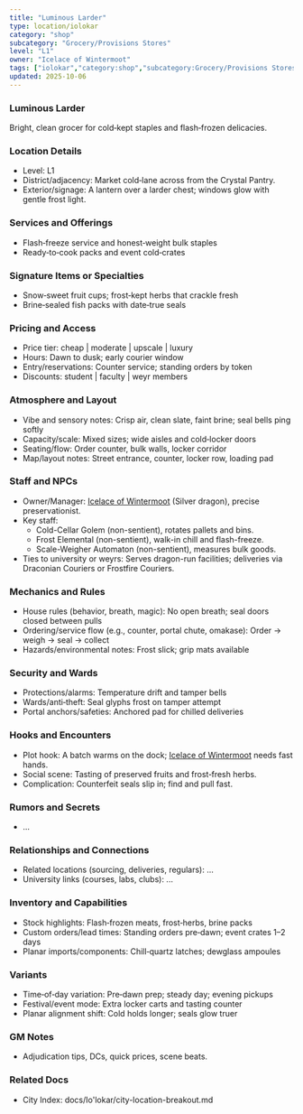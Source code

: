 ```yaml
---
title: "Luminous Larder"
type: location/iolokar
category: "shop"
subcategory: "Grocery/Provisions Stores"
level: "L1"
owner: "Icelace of Wintermoot"
tags: ["iolokar","category:shop","subcategory:Grocery/Provisions Stores","level:L1"]
updated: 2025-10-06
---
```

### Luminous Larder

Bright, clean grocer for cold‑kept staples and flash‑frozen delicacies.

### Location Details

- Level: L1
- District/adjacency: Market cold‑lane across from the Crystal Pantry.
- Exterior/signage: A lantern over a larder chest; windows glow with gentle frost light.

### Services and Offerings

- Flash‑freeze service and honest‑weight bulk staples
- Ready‑to‑cook packs and event cold‑crates

### Signature Items or Specialties

- Snow‑sweet fruit cups; frost‑kept herbs that crackle fresh
- Brine‑sealed fish packs with date‑true seals

### Pricing and Access

- Price tier: cheap | moderate | upscale | luxury
- Hours: Dawn to dusk; early courier window
- Entry/reservations: Counter service; standing orders by token
- Discounts: student | faculty | weyr members

### Atmosphere and Layout

- Vibe and sensory notes: Crisp air, clean slate, faint brine; seal bells ping softly
- Capacity/scale: Mixed sizes; wide aisles and cold‑locker doors
- Seating/flow: Order counter, bulk walls, locker corridor
- Map/layout notes: Street entrance, counter, locker row, loading pad

### Staff and NPCs

- Owner/Manager: [Icelace of Wintermoot](../People/icelace-of-wintermoot.md) (Silver dragon), precise preservationist.
- Key staff:
  - Cold-Cellar Golem (non-sentient), rotates pallets and bins.
  - Frost Elemental (non-sentient), walk-in chill and flash-freeze.
  - Scale-Weigher Automaton (non-sentient), measures bulk goods.
- Ties to university or weyrs: Serves dragon-run facilities; deliveries via Draconian Couriers or Frostfire Couriers.

### Mechanics and Rules

- House rules (behavior, breath, magic): No open breath; seal doors closed between pulls
- Ordering/service flow (e.g., counter, portal chute, omakase): Order → weigh → seal → collect
- Hazards/environmental notes: Frost slick; grip mats available

### Security and Wards

- Protections/alarms: Temperature drift and tamper bells
- Wards/anti‑theft: Seal glyphs frost on tamper attempt
- Portal anchors/safeties: Anchored pad for chilled deliveries

### Hooks and Encounters

- Plot hook: A batch warms on the dock; [Icelace of Wintermoot](../People/icelace-of-wintermoot.md) needs fast hands.
- Social scene: Tasting of preserved fruits and frost‑fresh herbs.
- Complication: Counterfeit seals slip in; find and pull fast.

### Rumors and Secrets

- ...

### Relationships and Connections

- Related locations (sourcing, deliveries, regulars): ...
- University links (courses, labs, clubs): ...

### Inventory and Capabilities

- Stock highlights: Flash‑frozen meats, frost‑herbs, brine packs
- Custom orders/lead times: Standing orders pre‑dawn; event crates 1–2 days
- Planar imports/components: Chill‑quartz latches; dewglass ampoules

### Variants

- Time‑of‑day variation: Pre‑dawn prep; steady day; evening pickups
- Festival/event mode: Extra locker carts and tasting counter
- Planar alignment shift: Cold holds longer; seals glow truer

### GM Notes

- Adjudication tips, DCs, quick prices, scene beats.

### Related Docs

- City Index: docs/Io'lokar/city-location-breakout.md
